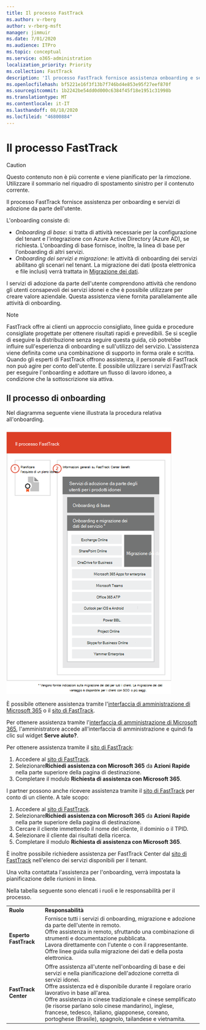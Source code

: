```yaml
---
title: Il processo FastTrack
ms.author: v-rberg
author: v-rberg-msft
manager: jimmuir
ms.date: 7/01/2020
ms.audience: ITPro
ms.topic: conceptual
ms.service: o365-administration
localization_priority: Priority
ms.collection: FastTrack
description: 'Il processo FastTrack fornisce assistenza onboarding e servizi di adozione da parte dell’utente. '
ms.openlocfilehash: bf5221e16f3f13b7f746bd4e853e95f27eef870f
ms.sourcegitcommit: 1b2242be54dd0d000c6384f45f18e1951c31998b
ms.translationtype: MT
ms.contentlocale: it-IT
ms.lasthandoff: 08/18/2020
ms.locfileid: "46800884"
---
```

# <a name="the-fasttrack-process"></a>Il processo FastTrack

> [!CAUTION]
> Questo contenuto non è più corrente e viene pianificato per la rimozione. Utilizzare il sommario nel riquadro di spostamento sinistro per il contenuto corrente.

Il processo FastTrack fornisce assistenza per onboarding e servizi di adozione da parte dell'utente. 
  
L'onboarding consiste di:
  
- *Onboarding di base*: si tratta di attività necessarie per la configurazione del tenant e l'integrazione con Azure Active Directory (Azure AD), se richiesta. L'onboarding di base fornisce, inoltre, la linea di base per l'onboarding di altri servizi. 
- *Onboarding dei servizi e migrazione*: le attività di onboarding dei servizi abilitano gli scenari nel tenant. La migrazione dei dati (posta elettronica e file inclusi) verrà trattata in [Migrazione dei dati](O365-data-migration.md). 
    
I servizi di adozione da parte dell'utente comprendono attività che rendono gli utenti consapevoli dei servizi idonei e che è possibile utilizzare per creare valore aziendale. Questa assistenza viene fornita parallelamente alle attività di onboarding.
  
> [!NOTE]
> FastTrack offre ai clienti un approccio consigliato, linee guida e procedure consigliate progettate per ottenere risultati rapidi e prevedibili. Se si sceglie di eseguire la distribuzione senza seguire questa guida, ciò potrebbe influire sull'esperienza di onboarding e sull'utilizzo del servizio. L'assistenza viene definita come una combinazione di supporto in forma orale e scritta. Quando gli esperti di FastTrack offrono assistenza, il personale di FastTrack non può agire per conto dell'utente. È possibile utilizzare i servizi FastTrack per eseguire l'onboarding e adottare un flusso di lavoro idoneo, a condizione che la sottoscrizione sia attiva.  
  
## <a name="the-onboarding-process"></a>Il processo di onboarding

Nel diagramma seguente viene illustrata la procedura relativa all'onboarding.
  
![Sequenza temporale per l'uso del vantaggio dell'onboarding](media/o365-onboarding-timeline-m365-apps.png)
  
È possibile ottenere assistenza tramite l'[interfaccia di amministrazione di Microsoft 365](https://go.microsoft.com/fwlink/?linkid=2032704) o il [sito di FastTrack](https://go.microsoft.com/fwlink/?linkid=780698). 

Per ottenere assistenza tramite l'[interfaccia di amministrazione di Microsoft 365](https://go.microsoft.com/fwlink/?linkid=2032704), l'amministratore accede all'interfaccia di amministrazione e quindi fa clic sul widget **Serve aiuto?**. 

Per ottenere assistenza tramite il [sito di FastTrack](https://go.microsoft.com/fwlink/?linkid=780698): 
1.    Accedere al [sito di FastTrack](https://go.microsoft.com/fwlink/?linkid=780698). 
2.    Selezionare**Richiedi assistenza con Microsoft 365** da **Azioni Rapide** nella parte superiore della pagina di destinazione.
3.    Completare il modulo **Richiesta di assistenza con Microsoft 365**.
  
I partner possono anche ricevere assistenza tramite il [sito di FastTrack](https://go.microsoft.com/fwlink/?linkid=780698) per conto di un cliente. A tale scopo:
1.    Accedere al [sito di FastTrack](https://go.microsoft.com/fwlink/?linkid=780698). 
2.    Selezionare**Richiedi assistenza con Microsoft 365** da **Azioni Rapide** nella parte superiore della pagina di destinazione.
3.    Cercare il cliente immettendo il nome del cliente, il dominio o il TPID.
4.    Selezionare il cliente dai risultati della ricerca.
5.    Completare il modulo **Richiesta di assistenza con Microsoft 365**.
  
 È inoltre possibile richiedere assistenza per FastTrack Center dal [sito di FastTrack](https://go.microsoft.com/fwlink/?linkid=780698) nell'elenco dei servizi disponibili per il tenant. 
    
 Una volta contattata l'assistenza per l'onboarding, verrà impostata la pianificazione delle riunioni in linea.

Nella tabella seguente sono elencati i ruoli e le responsabilità per il processo.
    
|||
|:-----|:-----|
|**Ruolo** <br/> |**Responsabilità** <br/> |
|**Esperto FastTrack** <br/> |Fornisce tutti i servizi di onboarding, migrazione e adozione da parte dell'utente in remoto.  <br/> Offre assistenza in remoto, sfruttando una combinazione di strumenti e documentazione pubblicata. <br/> Lavora direttamente con l'utente o con il rappresentante. <br/> Offre linee guida sulla migrazione dei dati e della posta elettronica.|
|**FastTrack Center**  <br/> |Offre assistenza all'utente nell'onboarding di base e dei servizi e nella pianificazione dell'adozione corretta di servizi idonei.  <br/> Offre assistenza ed è disponibile durante il regolare orario lavorativo in base all'area. <br/> Offre assistenza in cinese tradizionale e cinese semplificato (le risorse parlano solo cinese mandarino), inglese, francese, tedesco, italiano, giapponese, coreano, portoghese (Brasile), spagnolo, tailandese e vietnamita.|

